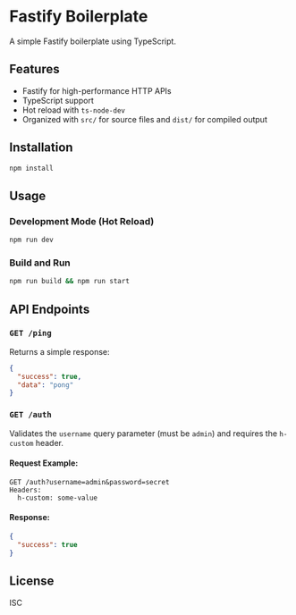 # Fastify Boilerplate

A simple Fastify boilerplate using TypeScript.

## Features

- Fastify for high-performance HTTP APIs
- TypeScript support
- Hot reload with `ts-node-dev`
- Organized with `src/` for source files and `dist/` for compiled output

## Installation

```sh
npm install
```

## Usage

### Development Mode (Hot Reload)

```sh
npm run dev
```

### Build and Run

```sh
npm run build && npm run start
```

## API Endpoints

### `GET /ping`

Returns a simple response:

```json
{
  "success": true,
  "data": "pong"
}
```

### `GET /auth`

Validates the `username` query parameter (must be `admin`) and requires the `h-custom` header.

#### Request Example:

```
GET /auth?username=admin&password=secret
Headers:
  h-custom: some-value
```

#### Response:

```json
{
  "success": true
}
```

## License

ISC
